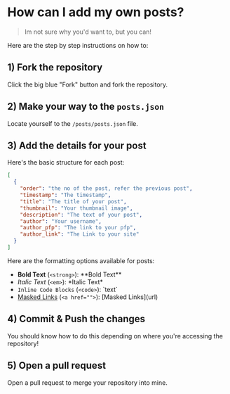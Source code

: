 
# How can I add my own posts?
> Im not sure why you'd want to, but you can!

Here are the step by step instructions on how to:

## 1) Fork the repository
Click the big blue "Fork" button and fork the repository.

## 2) Make your way to the `posts.json`
Locate yourself to the `/posts/posts.json` file.

## 3) Add the details for your post
Here's the basic structure for each post:
```json
[
  {
    "order": "the no of the post, refer the previous post",
    "timestamp": "The timestamp",
    "title": "The title of your post",
    "thumbnail": "Your thumbnail image",
    "description": "The text of your post",
    "author": "Your username",
    "author_pfp": "The link to your pfp",
    "author_link": "The Link to your site"
  }
]
```

Here are the formatting options available for posts:<br>
 - **Bold Text** (`<strong>`): \*\*Bold Text\*\*<br>
 - *Italic Text* (`<em>`): \*Italic Text\* <br> 
 - `Inline Code Blocks` (`<code>`): \`text\`<br>
 - [Masked Links](https://ukrioo.github.io/) (`<a href="">`): \[Masked Links\]\(url\)<br>


## 4) Commit & Push the changes
You should know how to do this depending on where you're accessing the repository!

## 5) Open a pull request
Open a pull request to merge your repository into mine.
